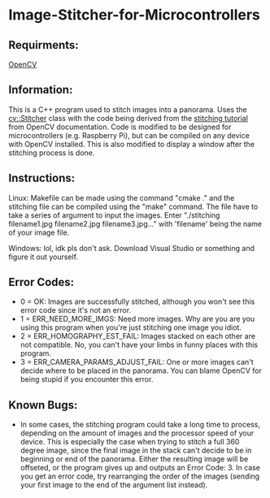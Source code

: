 # Image-Stitcher-for-Microcontrollers

Requirments:
-----------
[OpenCV](https://opencv.org/)

Information:
-----------
This is a C++ program used to stitch images into a panorama. Uses the [cv::Stitcher](https://docs.opencv.org/3.4.0/d2/d8d/classcv_1_1Stitcher.html) class with the code being derived from the [stitching tutorial](https://docs.opencv.org/3.4.0/d8/d19/tutorial_stitcher.html) from OpenCV documentation. Code is modified to be designed for microcontrollers (e.g. Raspberry Pi), but can be compiled on any device with OpenCV installed. This is also modified to display a window after the stitching process is done.

Instructions:
------------
Linux:
Makefile can be made using the command "cmake ." and the stitching file can be compiled using the "make" command. The file have to take a series of argument to input the images. Enter "./stitching filename1.jpg filename2.jpg filename3.jpg..." with 'filename' being the name of your image file.

Windows:
lol, idk pls don't ask. Download Visual Studio or something and figure it out yourself.

Error Codes:
-----------
* 0 = OK: Images are successfully stitched, although you won't see this error code since it's not an error.
* 1 = ERR_NEED_MORE_IMGS: Need more images. Why are you are you using this program when you're just stitching one image you idiot.
* 2 = ERR_HOMOGRAPHY_EST_FAIL: Images stacked on each other are not compatible. No, you can't have your limbs in funny places with this program.	
* 3 = ERR_CAMERA_PARAMS_ADJUST_FAIL: One or more images can't decide where to be placed in the panorama. You can blame OpenCV for being stupid if you encounter this error.

Known Bugs:
----------
* In some cases, the stitching program could take a long time to process, depending on the amount of images and the processor speed of your device. This is especially the case when trying to stitch a full 360 degree image, since the final image in the stack can't decide to be in beginning or end of the panorama. Either the resulting image will be offseted, or the program gives up and outputs an Error Code: 3. In case you get an error code, try rearranging the order of the images (sending your first image to the end of the argument list instead). 
